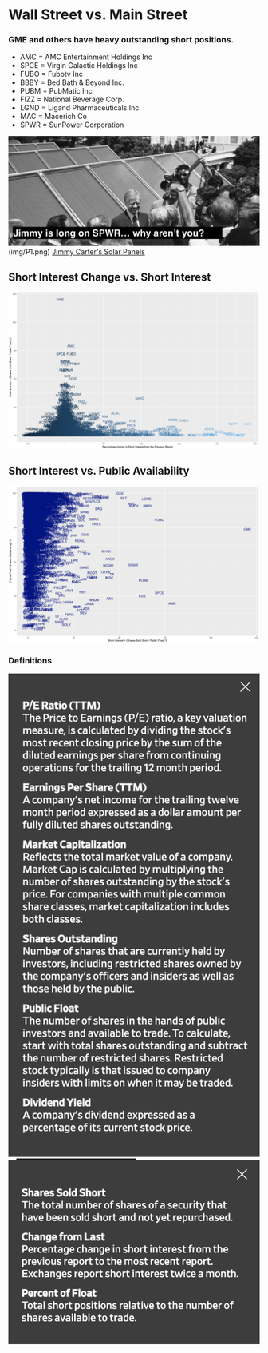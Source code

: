 # Wall Street vs. Main Street

### GME and others have heavy outstanding short positions. 
- AMC = AMC Entertainment Holdings Inc
- SPCE = Virgin Galactic Holdings Inc
- FUBO = Fubotv Inc
- BBBY = Bed Bath & Beyond Inc.
- PUBM = PubMatic Inc
- FIZZ = National Beverage Corp.
- LGND = Ligand Pharmaceuticals Inc.
- MAC = Macerich Co
- SPWR = SunPower Corporation

![Jimmy](img/JimmyCarter.png)
(img/P1.png)
[Jimmy Carter's Solar Panels](https://www.treehugger.com/whatever-happened-jimmy-carters-solar-panels-sequel-4858031)

## Short Interest Change vs. Short Interest 
![Plot 1](img/P1.png)

## Short Interest vs. Public Availability
![Plot 2](img/P2.png)

### Definitions

![Def 1](img/Def.png)
![Def 2](img/Def2.png)
